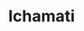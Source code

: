 ---
title: "Ichamati"
title_bn: "ইছামতি নদী"
description: "Ichamati river starts from Ghuramara and ends at Gabtali upazila. It covers Gobinganj of Gaibandha, gabtali of Bagura. The total length of the river is 56.60 km."
---